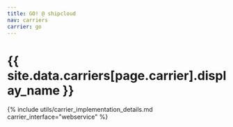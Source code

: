 ```yaml
---
title: GO! @ shipcloud
nav: carriers
carrier: go
---
```


# {{ site.data.carriers[page.carrier].display_name }}

{% include utils/carrier_implementation_details.md carrier_interface="webservice" %}
